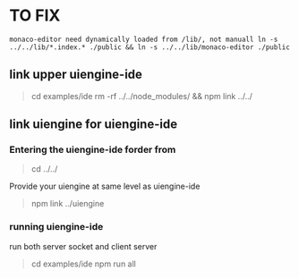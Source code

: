 # TO FIX

`monaco-editor need dynamically loaded from /lib/, not manuall ln -s ../../lib/*.index.* ./public && ln -s ../../lib/monaco-editor ./public`

## link upper uiengine-ide

> cd examples/ide
> rm -rf ../../node_modules/ && npm link ../../

## link uiengine for uiengine-ide

### Entering the uiengine-ide forder from

> cd ../../

Provide your uiengine at same level as uiengine-ide

> npm link ../uiengine

### running uiengine-ide

run both server socket and client server

> cd examples/ide
> npm run all
